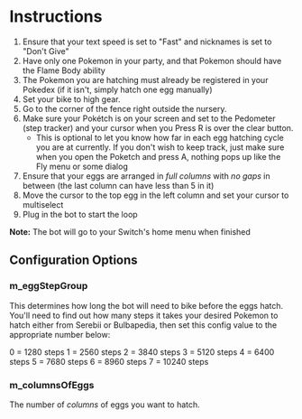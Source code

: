 # Instructions

1. Ensure that your text speed is set to "Fast" and nicknames is set to "Don't Give"
2. Have only one Pokemon in your party, and that Pokemon should have the Flame Body ability
3. The Pokemon you are hatching must already be registered in your Pokedex (if it isn't, simply hatch one egg manually)
4. Set your bike to high gear.
5. Go to the corner of the fence right outside the nursery.
6. Make sure your Pokétch is on your screen and set to the Pedometer (step tracker) and your cursor when you Press R is over the clear button.
   - This is optional to let you know how far in each egg hatching cycle you are at currently. If you don't wish to keep track, just make sure when you open the Poketch and press A, nothing pops up like the Fly menu or some dialog
7. Ensure that your eggs are arranged in _full columns_ with _no gaps_ in between (the last column can have less than 5 in it)
8. Move the cursor to the top egg in the left column and set your cursor to multiselect
9. Plug in the bot to start the loop

**Note:** The bot will go to your Switch's home menu when finished

## Configuration Options

### m_eggStepGroup

This determines how long the bot will need to bike before the eggs hatch. You'll need to find out how many steps it takes your desired Pokemon to hatch either from Serebii or Bulbapedia, then set this config value to the appropriate number below:

0 = 1280 steps
1 = 2560 steps
2 = 3840 steps
3 = 5120 steps
4 = 6400 steps
5 = 7680 steps
6 = 8960 steps
7 = 10240 steps

### m_columnsOfEggs

The number of _columns_ of eggs you want to hatch.
